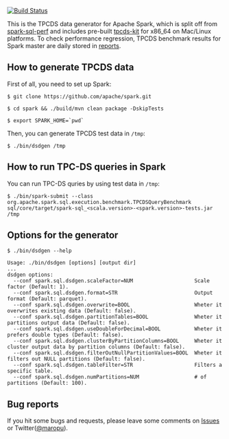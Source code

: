 [![Build Status](https://travis-ci.org/maropu/spark-tpcds-datagen.svg?branch=master)](https://travis-ci.org/maropu/spark-tpcds-datagen)

This is the TPCDS data generator for Apache Spark, which is split off from [spark-sql-perf](https://github.com/databricks/spark-sql-perf)
and includes pre-built [tpcds-kit](https://github.com/davies/tpcds-kit) for x86_64 on Mac/Linux platforms.
To check performance regression, TPCDS benchmark results for Spark master are daily stored
in [reports](https://github.com/maropu/spark-tpcds-datagen/blob/master/reports/tpcds-avg-results.csv).

## How to generate TPCDS data

First of all, you need to set up Spark:

    $ git clone https://github.com/apache/spark.git

    $ cd spark && ./build/mvn clean package -DskipTests

    $ export SPARK_HOME=`pwd`

Then, you can generate TPCDS test data in `/tmp`:

    $ ./bin/dsdgen /tmp

## How to run TPC-DS queries in Spark

You can run TPC-DS quries by using test data in `/tmp`:

    $ ./bin/spark-submit --class org.apache.spark.sql.execution.benchmark.TPCDSQueryBenchmark sql/core/target/spark-sql_<scala.version>-<spark.version>-tests.jar /tmp

## Options for the generator

    $ ./bin/dsdgen --help

    Usage: ./bin/dsdgen [options] [output dir]
    ...
    dsdgen options:
      --conf spark.sql.dsdgen.scaleFactor=NUM                    Scale factor (Default: 1).
      --conf spark.sql.dsdgen.format=STR                         Output format (Default: parquet).
      --conf spark.sql.dsdgen.overwrite=BOOL                     Wheter it overwrites existing data (Default: false).
      --conf spark.sql.dsdgen.partitionTables=BOOL               Wheter it partitions output data (Default: false).
      --conf spark.sql.dsdgen.useDoubleForDecimal=BOOL           Wheter it prefers double types (Default: false).
      --conf spark.sql.dsdgen.clusterByPartitionColumns=BOOL     Wheter it cluster output data by partition columns (Default: false).
      --conf spark.sql.dsdgen.filterOutNullPartitionValues=BOOL  Wheter it filters out NULL partitions (Default: false).
      --conf spark.sql.dsdgen.tableFilter=STR                    Filters a specific table.
      --conf spark.sql.dsdgen.numPartitions=NUM                  # of partitions (Default: 100).

## Bug reports

If you hit some bugs and requests, please leave some comments on [Issues](https://github.com/maropu/spark-sql-server/issues)
or Twitter([@maropu](http://twitter.com/#!/maropu)).

